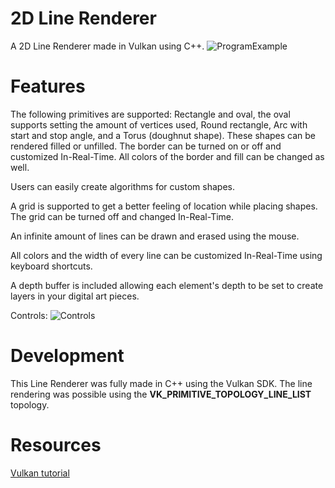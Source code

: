 # 2D Line Renderer

A 2D Line Renderer made in Vulkan using C++. ![ProgramExample](https://https://github.com/KnipTang/Vulkan-2D_Engine/blob/main/Images/Program.PNG?raw=true)

# Features

The following primitives are supported:
	Rectangle and oval, the oval supports setting
	the amount of vertices used,
	Round rectangle,
	Arc with start and stop angle,
	and a Torus (doughnut shape).
These shapes can be rendered filled or unfilled. The border can be turned on or off and customized In-Real-Time. All colors of the border and fill can be changed as well.
	
Users can easily create algorithms for custom shapes.

A grid is supported to get a better feeling of location while placing shapes. The grid can be turned off and changed In-Real-Time.

An infinite amount of lines can be drawn and erased using the mouse.

All colors and the width of every line can be customized In-Real-Time using keyboard shortcuts.

A depth buffer is included allowing each element's depth to be set to create layers in your digital art pieces.

Controls:
![Controls](https://https://github.com/KnipTang/Vulkan-2D_Engine/blob/main/Images/Controls.PNG?raw=true)

# Development

This Line Renderer was fully made in C++ using the Vulkan SDK. The line rendering was possible using the **VK_PRIMITIVE_TOPOLOGY_LINE_LIST** topology. 

# Resources

[Vulkan tutorial](https://vulkan-tutorial.com/)
